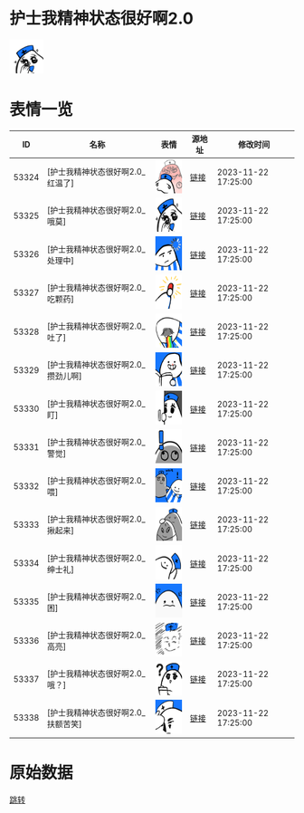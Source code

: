 # 护士我精神状态很好啊2.0

<img src="./cover.png" height="60" alt="cover" />

# 表情一览

|ID|名称|表情|源地址|修改时间|
|----|----|----|----|----|
|53324|[护士我精神状态很好啊2.0_红温了]|<img src="./pic/053324_%5B护士我精神状态很好啊2.0_红温了%5D.png" height="60" alt="红温了"/>|[链接](https://i0.hdslb.com/bfs/garb/1f1ce976f3ffd5bc94207a7ef2c64111c8333d5c.png)|2023-11-22 17:25:00|
|53325|[护士我精神状态很好啊2.0_哦莫]|<img src="./pic/053325_%5B护士我精神状态很好啊2.0_哦莫%5D.png" height="60" alt="哦莫"/>|[链接](https://i0.hdslb.com/bfs/garb/04fe7c4a0fd484fa976a788296cc39b15d845f82.png)|2023-11-22 17:25:00|
|53326|[护士我精神状态很好啊2.0_处理中]|<img src="./pic/053326_%5B护士我精神状态很好啊2.0_处理中%5D.png" height="60" alt="处理中"/>|[链接](https://i0.hdslb.com/bfs/garb/b0433c6596d8d8f4e9dccb4dbceb2afd5717692f.png)|2023-11-22 17:25:00|
|53327|[护士我精神状态很好啊2.0_吃颗药]|<img src="./pic/053327_%5B护士我精神状态很好啊2.0_吃颗药%5D.png" height="60" alt="吃颗药"/>|[链接](https://i0.hdslb.com/bfs/garb/bd9a3d223faefa0e325b69ae1069438c66d09c04.png)|2023-11-22 17:25:00|
|53328|[护士我精神状态很好啊2.0_吐了]|<img src="./pic/053328_%5B护士我精神状态很好啊2.0_吐了%5D.png" height="60" alt="吐了"/>|[链接](https://i0.hdslb.com/bfs/garb/5eb00d9d99654be0a1bd8e95fc5b799d79e16b0d.png)|2023-11-22 17:25:00|
|53329|[护士我精神状态很好啊2.0_攒劲儿啊]|<img src="./pic/053329_%5B护士我精神状态很好啊2.0_攒劲儿啊%5D.png" height="60" alt="攒劲儿啊"/>|[链接](https://i0.hdslb.com/bfs/garb/a8f789f135b14957a17258a2269d1d8fae3580eb.png)|2023-11-22 17:25:00|
|53330|[护士我精神状态很好啊2.0_盯]|<img src="./pic/053330_%5B护士我精神状态很好啊2.0_盯%5D.png" height="60" alt="盯"/>|[链接](https://i0.hdslb.com/bfs/garb/b180aa7cf72e1f8ced4f4eea84a463d4d7c6767b.png)|2023-11-22 17:25:00|
|53331|[护士我精神状态很好啊2.0_警觉]|<img src="./pic/053331_%5B护士我精神状态很好啊2.0_警觉%5D.png" height="60" alt="警觉"/>|[链接](https://i0.hdslb.com/bfs/garb/f7f254dfa628add77adffa40f48e957eb488fac1.png)|2023-11-22 17:25:00|
|53332|[护士我精神状态很好啊2.0_喂]|<img src="./pic/053332_%5B护士我精神状态很好啊2.0_喂%5D.png" height="60" alt="喂"/>|[链接](https://i0.hdslb.com/bfs/garb/c86ffa980ada52574d993b0e8138bc6e8c32a65f.png)|2023-11-22 17:25:00|
|53333|[护士我精神状态很好啊2.0_揪起来]|<img src="./pic/053333_%5B护士我精神状态很好啊2.0_揪起来%5D.png" height="60" alt="揪起来"/>|[链接](https://i0.hdslb.com/bfs/garb/4c945eb4b70de0ab54afecf2e0607d49dda24d77.png)|2023-11-22 17:25:00|
|53334|[护士我精神状态很好啊2.0_绅士礼]|<img src="./pic/053334_%5B护士我精神状态很好啊2.0_绅士礼%5D.png" height="60" alt="绅士礼"/>|[链接](https://i0.hdslb.com/bfs/garb/a514efc01d9803a16fdf7e00b51466619204a1ad.png)|2023-11-22 17:25:00|
|53335|[护士我精神状态很好啊2.0_困]|<img src="./pic/053335_%5B护士我精神状态很好啊2.0_困%5D.png" height="60" alt="困"/>|[链接](https://i0.hdslb.com/bfs/garb/c98cc3107ce2a639226d4010fefdd3af033c4528.png)|2023-11-22 17:25:00|
|53336|[护士我精神状态很好啊2.0_高亮]|<img src="./pic/053336_%5B护士我精神状态很好啊2.0_高亮%5D.png" height="60" alt="高亮"/>|[链接](https://i0.hdslb.com/bfs/garb/e1f7e2a22bbea0eed1d61de94ecf93cf43f0eea2.png)|2023-11-22 17:25:00|
|53337|[护士我精神状态很好啊2.0_哦？]|<img src="./pic/053337_%5B护士我精神状态很好啊2.0_哦？%5D.png" height="60" alt="哦？"/>|[链接](https://i0.hdslb.com/bfs/garb/219416dfaefc69f62d7803fb19cb707430404994.png)|2023-11-22 17:25:00|
|53338|[护士我精神状态很好啊2.0_扶额苦笑]|<img src="./pic/053338_%5B护士我精神状态很好啊2.0_扶额苦笑%5D.png" height="60" alt="扶额苦笑"/>|[链接](https://i0.hdslb.com/bfs/garb/48ff64670aa1c7ddce2a3721ce82448700962d1c.png)|2023-11-22 17:25:00|

# 原始数据

[跳转](./raw.json)

